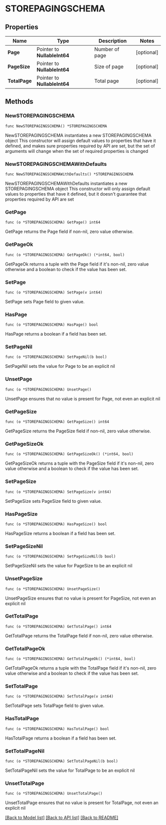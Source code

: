 # STOREPAGINGSCHEMA

## Properties

Name | Type | Description | Notes
------------ | ------------- | ------------- | -------------
**Page** | Pointer to **NullableInt64** | Number of page | [optional] 
**PageSize** | Pointer to **NullableInt64** | Size of page | [optional] 
**TotalPage** | Pointer to **NullableInt64** | Total page | [optional] 

## Methods

### NewSTOREPAGINGSCHEMA

`func NewSTOREPAGINGSCHEMA() *STOREPAGINGSCHEMA`

NewSTOREPAGINGSCHEMA instantiates a new STOREPAGINGSCHEMA object
This constructor will assign default values to properties that have it defined,
and makes sure properties required by API are set, but the set of arguments
will change when the set of required properties is changed

### NewSTOREPAGINGSCHEMAWithDefaults

`func NewSTOREPAGINGSCHEMAWithDefaults() *STOREPAGINGSCHEMA`

NewSTOREPAGINGSCHEMAWithDefaults instantiates a new STOREPAGINGSCHEMA object
This constructor will only assign default values to properties that have it defined,
but it doesn't guarantee that properties required by API are set

### GetPage

`func (o *STOREPAGINGSCHEMA) GetPage() int64`

GetPage returns the Page field if non-nil, zero value otherwise.

### GetPageOk

`func (o *STOREPAGINGSCHEMA) GetPageOk() (*int64, bool)`

GetPageOk returns a tuple with the Page field if it's non-nil, zero value otherwise
and a boolean to check if the value has been set.

### SetPage

`func (o *STOREPAGINGSCHEMA) SetPage(v int64)`

SetPage sets Page field to given value.

### HasPage

`func (o *STOREPAGINGSCHEMA) HasPage() bool`

HasPage returns a boolean if a field has been set.

### SetPageNil

`func (o *STOREPAGINGSCHEMA) SetPageNil(b bool)`

 SetPageNil sets the value for Page to be an explicit nil

### UnsetPage
`func (o *STOREPAGINGSCHEMA) UnsetPage()`

UnsetPage ensures that no value is present for Page, not even an explicit nil
### GetPageSize

`func (o *STOREPAGINGSCHEMA) GetPageSize() int64`

GetPageSize returns the PageSize field if non-nil, zero value otherwise.

### GetPageSizeOk

`func (o *STOREPAGINGSCHEMA) GetPageSizeOk() (*int64, bool)`

GetPageSizeOk returns a tuple with the PageSize field if it's non-nil, zero value otherwise
and a boolean to check if the value has been set.

### SetPageSize

`func (o *STOREPAGINGSCHEMA) SetPageSize(v int64)`

SetPageSize sets PageSize field to given value.

### HasPageSize

`func (o *STOREPAGINGSCHEMA) HasPageSize() bool`

HasPageSize returns a boolean if a field has been set.

### SetPageSizeNil

`func (o *STOREPAGINGSCHEMA) SetPageSizeNil(b bool)`

 SetPageSizeNil sets the value for PageSize to be an explicit nil

### UnsetPageSize
`func (o *STOREPAGINGSCHEMA) UnsetPageSize()`

UnsetPageSize ensures that no value is present for PageSize, not even an explicit nil
### GetTotalPage

`func (o *STOREPAGINGSCHEMA) GetTotalPage() int64`

GetTotalPage returns the TotalPage field if non-nil, zero value otherwise.

### GetTotalPageOk

`func (o *STOREPAGINGSCHEMA) GetTotalPageOk() (*int64, bool)`

GetTotalPageOk returns a tuple with the TotalPage field if it's non-nil, zero value otherwise
and a boolean to check if the value has been set.

### SetTotalPage

`func (o *STOREPAGINGSCHEMA) SetTotalPage(v int64)`

SetTotalPage sets TotalPage field to given value.

### HasTotalPage

`func (o *STOREPAGINGSCHEMA) HasTotalPage() bool`

HasTotalPage returns a boolean if a field has been set.

### SetTotalPageNil

`func (o *STOREPAGINGSCHEMA) SetTotalPageNil(b bool)`

 SetTotalPageNil sets the value for TotalPage to be an explicit nil

### UnsetTotalPage
`func (o *STOREPAGINGSCHEMA) UnsetTotalPage()`

UnsetTotalPage ensures that no value is present for TotalPage, not even an explicit nil

[[Back to Model list]](../README.md#documentation-for-models) [[Back to API list]](../README.md#documentation-for-api-endpoints) [[Back to README]](../README.md)


